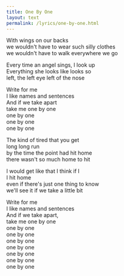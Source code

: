 ```yaml
---
title: One By One
layout: text
permalink: /lyrics/one-by-one.html
---
```


With wings on our backs  
we wouldn't have to wear such silly clothes  
we wouldn't have to walk everywhere we go

Every time an angel sings, I look up  
Everything she looks like looks so  
left, the left eye left of the nose

Write for me  
I like names and sentences  
And if we take apart  
take me one by one  
one by one  
one by one  
one by one

The kind of tired that you get  
long long run  
by the time the point had hit home  
there wasn't so much home to hit

I would get like that I think if I  
I hit home  
even if there's just one thing to know  
we'll see it if we take a little bit

Write for me  
I like names and sentences  
And if we take apart,  
take me one by one  
one by one  
one by one  
one by one  
one by one  
one by one  
one by one  
one by one
